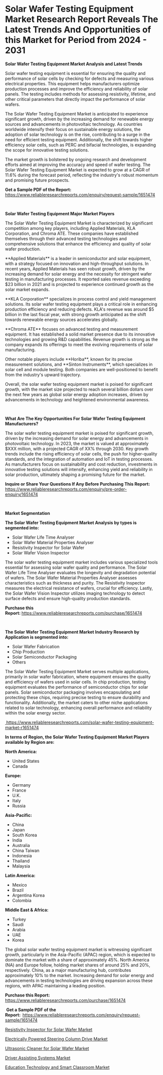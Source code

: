 <p><h1>Solar Wafer Testing Equipment Market Research Report Reveals The Latest Trends And Opportunities of this Market for Period from 2024 - 2031</h1></p><p><strong>Solar Wafer Testing Equipment Market Analysis and Latest Trends</strong></p>
<p><p>Solar wafer testing equipment is essential for ensuring the quality and performance of solar cells by checking for defects and measuring various electrical properties. This equipment helps manufacturers optimize production processes and improve the efficiency and reliability of solar panels. The testing includes methods for assessing resistivity, lifetime, and other critical parameters that directly impact the performance of solar wafers.</p><p>The Solar Wafer Testing Equipment Market is anticipated to experience significant growth, driven by the increasing demand for renewable energy sources and advancements in photovoltaic technology. As countries worldwide intensify their focus on sustainable energy solutions, the adoption of solar technology is on the rise, contributing to a surge in the need for efficient testing equipment. Additionally, the shift towards higher efficiency solar cells, such as PERC and bifacial technologies, is expanding the scope for innovative testing solutions.</p><p>The market growth is bolstered by ongoing research and development efforts aimed at improving the accuracy and speed of wafer testing. The Solar Wafer Testing Equipment Market is expected to grow at a CAGR of 11.6% during the forecast period, reflecting the industry's robust momentum and promising future prospects.</p></p>
<p><strong>Get a Sample PDF of the Report:&nbsp;</strong> <a href="https://www.reliableresearchreports.com/enquiry/request-sample/1651474?utm_campaign=11&utm_medium=2&utm_source=Github&utm_content=ia&utm_term=08122024&utm_id=solar-wafer-testing-equipment">https://www.reliableresearchreports.com/enquiry/request-sample/1651474</a></p>
<p>&nbsp;</p>
<p><strong>Solar Wafer Testing Equipment Major Market Players</strong></p>
<p><p>The Solar Wafer Testing Equipment Market is characterized by significant competition among key players, including Applied Materials, KLA Corporation, and Chroma ATE. These companies have established themselves through their advanced testing technologies and comprehensive solutions that enhance the efficiency and quality of solar wafer production.</p><p>**Applied Materials** is a leader in semiconductor and solar equipment, with a strategy focused on innovation and high-throughput solutions. In recent years, Applied Materials has seen robust growth, driven by the increasing demand for solar energy and the necessity for stringent wafer testing in manufacturing processes. It reported sales revenue exceeding $23 billion in 2021 and is projected to experience continued growth as the solar market expands.</p><p>**KLA Corporation** specializes in process control and yield management solutions. Its solar wafer testing equipment plays a critical role in enhancing production efficiency and reducing defects. KLA's revenue was around $5 billion in the last fiscal year, with strong growth anticipated as the shift towards renewable energy sources accelerates globally.</p><p>**Chroma ATE** focuses on advanced testing and measurement equipment. It has established a solid market presence due to its innovative technologies and growing R&D capabilities. Revenue growth is strong as the company expands its offerings to meet the evolving requirements of solar manufacturing.</p><p>Other notable players include **Horiba**, known for its precise measurement solutions, and **Sinton Instruments**, which specializes in solar cell and module testing. Both companies are well-positioned to benefit from the industry's upward trajectory.</p><p>Overall, the solar wafer testing equipment market is poised for significant growth, with the market size projected to reach several billion dollars over the next few years as global solar energy adoption increases, driven by advancements in technology and heightened environmental awareness.</p></p>
<p>&nbsp;</p>
<p><strong>What Are The Key Opportunities For Solar Wafer Testing Equipment Manufacturers?</strong></p>
<p><p>The solar wafer testing equipment market is poised for significant growth, driven by the increasing demand for solar energy and advancements in photovoltaic technology. In 2023, the market is valued at approximately $XXX million, with a projected CAGR of XX% through 2030. Key growth trends include the rising efficiency of solar cells, the push for higher-quality standards, and the integration of automation and IoT in testing processes. As manufacturers focus on sustainability and cost reduction, investments in innovative testing solutions will intensify, enhancing yield and reliability in solar production, ultimately shaping a promising future for the market.</p></p>
<p><strong>Inquire or Share Your Questions If Any Before Purchasing This Report:</strong> <a href="https://www.reliableresearchreports.com/enquiry/pre-order-enquiry/1651474?utm_campaign=11&utm_medium=2&utm_source=Github&utm_content=ia&utm_term=08122024&utm_id=solar-wafer-testing-equipment">https://www.reliableresearchreports.com/enquiry/pre-order-enquiry/1651474</a></p>
<p>&nbsp;</p>
<p><strong>Market Segmentation</strong></p>
<p><strong>The Solar Wafer Testing Equipment Market Analysis by types is segmented into:</strong></p>
<p><ul><li>Solar Wafer Life Time Analyser</li><li>Solar Wafer Material Properties Analyser</li><li>Resistivity Inspector for Solar Wafer</li><li>Solar Wafer Vision Inspector</li></ul></p>
<p><p>The solar wafer testing equipment market includes various specialized tools essential for assessing solar wafer quality and performance. The Solar Wafer Life Time Analyser evaluates the longevity and degradation potential of wafers. The Solar Wafer Material Properties Analyser assesses characteristics such as thickness and purity. The Resistivity Inspector measures the electrical resistance of wafers, crucial for efficiency. Lastly, the Solar Wafer Vision Inspector utilizes imaging technology to detect surface defects and ensure high-quality production standards.</p></p>
<p><strong>Purchase this Report:&nbsp;</strong><a href="https://www.reliableresearchreports.com/purchase/1651474?utm_campaign=11&utm_medium=2&utm_source=Github&utm_content=ia&utm_term=08122024&utm_id=solar-wafer-testing-equipment">https://www.reliableresearchreports.com/purchase/1651474</a></p>
<p>&nbsp;</p>
<p><strong>The Solar Wafer Testing Equipment Market Industry Research by Application is segmented into:</strong></p>
<p><ul><li>Solar Wafer Fabrication</li><li>Chip Production</li><li>Solar Semiconductor Packaging</li><li>Others</li></ul></p>
<p><p>The Solar Wafer Testing Equipment Market serves multiple applications, primarily in solar wafer fabrication, where equipment ensures the quality and efficiency of wafers used in solar cells. In chip production, testing equipment evaluates the performance of semiconductor chips for solar panels. Solar semiconductor packaging involves encapsulating and protecting these chips, requiring precise testing to ensure durability and functionality. Additionally, the market caters to other niche applications related to solar technology, enhancing overall performance and reliability within the solar energy sector.</p></p>
<p><a href="https://www.reliableresearchreports.com/solar-wafer-testing-equipment-market-r1651474?utm_campaign=11&utm_medium=2&utm_source=Github&utm_content=ia&utm_term=08122024&utm_id=solar-wafer-testing-equipment">&nbsp;https://www.reliableresearchreports.com/solar-wafer-testing-equipment-market-r1651474</a></p>
<p><strong>In terms of Region, the Solar Wafer Testing Equipment Market Players available by Region are:</strong></p>
<p>
    <p> <strong> North America: </strong>
        <ul>
            <li>United States</li>
            <li>Canada</li>
        </ul>
        </p> 
    <p> <strong> Europe: </strong>
        <ul>
            <li>Germany</li>
            <li>France</li>
            <li>U.K.</li>
            <li>Italy</li>
            <li>Russia</li>
        </ul>
        </p> 
    <p> <strong> Asia-Pacific: </strong>
        <ul>
            <li>China</li>
            <li>Japan</li>
            <li>South Korea</li>
            <li>India</li>
            <li>Australia</li>
            <li>China Taiwan</li>
            <li>Indonesia</li>
            <li>Thailand</li>
            <li>Malaysia</li>
        </ul>
        </p> 
    <p> <strong> Latin America: </strong>
        <ul>
            <li>Mexico</li>
            <li>Brazil</li>
            <li>Argentina Korea</li>
            <li>Colombia</li>
        </ul>
        </p> 
    <p> <strong> Middle East & Africa: </strong>
        <ul>
            <li>Turkey</li>
            <li>Saudi</li>
            <li>Arabia</li>
            <li>UAE</li>
            <li>Korea</li>
        </ul>
    </p>
    </p>
<p><p>The global solar wafer testing equipment market is witnessing significant growth, particularly in the Asia-Pacific (APAC) region, which is expected to dominate the market with a share of approximately 45%. North America (NA) and Europe follow, holding market shares of around 25% and 20%, respectively. China, as a major manufacturing hub, contributes approximately 10% to the market. Increasing demand for solar energy and advancements in testing technologies are driving expansion across these regions, with APAC maintaining a leading position.</p></p>
<p><strong>Purchase this Report: </strong><a href="https://www.reliableresearchreports.com/purchase/1651474?utm_campaign=11&utm_medium=2&utm_source=Github&utm_content=ia&utm_term=08122024&utm_id=solar-wafer-testing-equipment">https://www.reliableresearchreports.com/purchase/1651474</a></p>
<p>&nbsp;<strong>Get a Sample PDF of the Report:&nbsp;&nbsp;</strong><a href="https://www.reliableresearchreports.com/enquiry/request-sample/1651474?utm_campaign=11&utm_medium=2&utm_source=Github&utm_content=ia&utm_term=08122024&utm_id=solar-wafer-testing-equipment">https://www.reliableresearchreports.com/enquiry/request-sample/1651474</a></p>
<p><strong></strong></p>
<p><p><a href="https://github.com/gukenneth26571/Market-Research-Report-List-1/blob/main/resistivity-inspector-for-solar-wafer-market.md?utm_campaign=11&utm_medium=2&utm_source=Github&utm_content=ia&utm_term=08122024&utm_id=solar-wafer-testing-equipment">Resistivity Inspector for Solar Wafer Market</a></p><p><a href="https://www.linkedin.com/pulse/growth-forecast-revenue-outlook-electrically-powered-steering-u7gwc?utm_campaign=11&utm_medium=2&utm_source=Github&utm_content=ia&utm_term=08122024&utm_id=solar-wafer-testing-equipment">Electrically Powered Steering Column Drive Market</a></p><p><a href="https://github.com/ChiragRp1/Market-Research-Report-List-6/blob/main/ultrasonic-cleaner-for-solar-wafer-market.md?utm_campaign=11&utm_medium=2&utm_source=Github&utm_content=ia&utm_term=08122024&utm_id=solar-wafer-testing-equipment">Ultrasonic Cleaner for Solar Wafer Market</a></p><p><a href="https://www.linkedin.com/pulse/driver-assisting-systems-demand-sales-growth-forecasts-2024-2031-6oyxf?utm_campaign=11&utm_medium=2&utm_source=Github&utm_content=ia&utm_term=08122024&utm_id=solar-wafer-testing-equipment">Driver Assisting Systems Market</a></p><p><a href="https://www.linkedin.com/pulse/navigating-global-education-technology-smart-classroom-slb1f?utm_campaign=11&utm_medium=2&utm_source=Github&utm_content=ia&utm_term=08122024&utm_id=solar-wafer-testing-equipment">Education Technology and Smart Classroom Market</a></p></p>